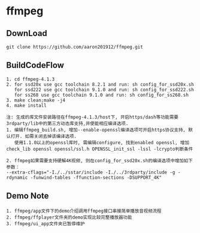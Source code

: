 # ffmpeg
## DownLoad
    git clone https://github.com/aaron201912/ffmpeg.git 

## BuildCodeFlow
    1. cd ffmpeg-4.1.3
    2. for ssd20x use gcc toolchain 8.2.1 and run: sh config_for_ssd20x.sh
       for ssd222 use gcc toolchain 9.1.0 and run: sh config_for_ssd222.sh
       for ss268 use gcc toolchain 9.1.0 and run: sh config_for_ss268.sh
    3. make clean;make -j4
    4. make install
    
    注: 生成的库文件安装路径在ffmpeg-4.1.3/host下, 开启https/dash等功能需要3rdparty/lib中的第三方动态库支持,并使能相应编译选项.
    1. 编辑ffmpeg_build.sh, 增加--enable-openssl编译选项可开启https协议支持, 默认打开. 如需关闭去掉该编译选项.
       使用1.1.0以上的openssl库时, 需编辑configure, 找到enabled openssl, 增加check_lib openssl openssl/ssl.h OPENSSL_init_ssl -lssl -lcrypto判断条件

    2. ffmpeg如果需要支持硬解4K视频, 则在config_for_ssd20x.sh的编译选项中增加如下参数：
    --extra-cflags="-I./../sstar/include -I./../3rdparty/include -g -rdynamic -funwind-tables -ffunction-sections -DSUPPORT_4K"

## Demo Note
    1. ffmpeg/app文件下的demo介绍调用ffmpeg接口串接简单播放音视频流程
    2. ffmpeg/ffplayer文件夹的demo实现比较完整播放器功能
    3. ffmpeg/ui_app文件夹已暂停维护
